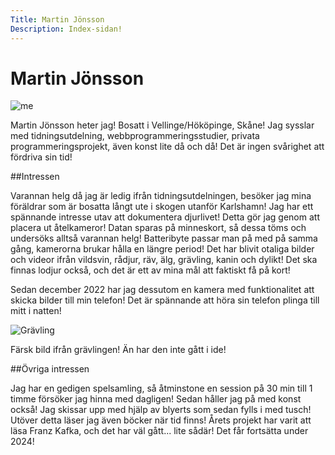 ```yaml
---
Title: Martin Jönsson
Description: Index-sidan!
---
```


Martin Jönsson
==========================

![me](%assets_url%/img/me.png)

Martin Jönsson heter jag! Bosatt i Vellinge/Hököpinge, Skåne! Jag sysslar med tidningsutdelning, webbprogrammeringsstudier, privata programmeringsprojekt, även konst lite då och då! 
Det är ingen svårighet att fördriva sin tid!

##Intressen

Varannan helg då jag är ledig ifrån tidningsutdelningen, besöker jag mina föräldrar som är bosatta långt ute i skogen utanför Karlshamn!
Jag har ett spännande intresse utav att dokumentera djurlivet! Detta gör jag genom att placera ut åtelkameror! 
Datan sparas på minneskort, så dessa töms och undersöks alltså varannan helg! Batteribyte passar man på med på samma gång, kamerorna brukar hålla en längre period!
Det har blivit otaliga bilder och videor ifrån vildsvin, rådjur, räv, älg, grävling, kanin och dylikt! Det ska finnas lodjur också, och det är ett av mina mål att faktiskt få på kort!

Sedan december 2022 har jag dessutom en kamera med funktionalitet att skicka bilder till min telefon! Det är spännande att höra sin telefon plinga till mitt i natten!

<div class="imageborder">

<img src= "%assets_url%/img/gravling.png" alt="Grävling">    

<p>Färsk bild ifrån grävlingen! Än har den inte gått i ide!</p>
    
</div>

##Övriga intressen

Jag har en gedigen spelsamling, så åtminstone en session på 30 min till 1 timme försöker jag hinna med dagligen!
Sedan håller jag på med konst också! Jag skissar upp med hjälp av blyerts som sedan fylls i med tusch!
Utöver detta läser jag även böcker när tid finns! Årets projekt har varit att läsa Franz Kafka, och det har väl gått... lite sådär! Det får fortsätta under 2024!